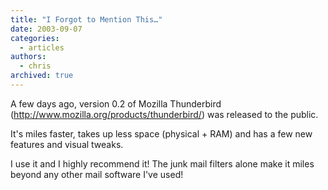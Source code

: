 ```yaml
---
title: "I Forgot to Mention This…"
date: 2003-09-07
categories:
  - articles
authors:
  - chris
archived: true
---
```


A few days ago, version 0.2 of Mozilla Thunderbird (http://www.mozilla.org/products/thunderbird/) was released to the public.

It's miles faster, takes up less space (physical + RAM) and has a few new features and visual tweaks.

I use it and I highly recommend it! The junk mail filters alone make it miles beyond any other mail software I've used!
